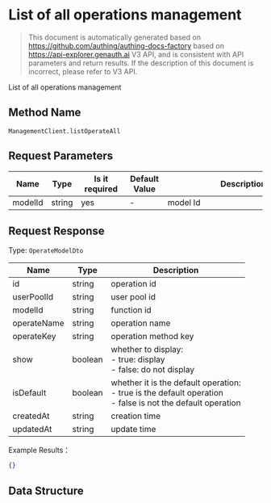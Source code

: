 # List of all operations management

<!--
Warning⚠️:
Do not modify this document directly,
https://github.com/Authing/authing-docs-factory
Use this project to generate
-->

<LastUpdated />

> This document is automatically generated based on https://github.com/authing/authing-docs-factory based on https://api-explorer.genauth.ai V3 API, and is consistent with API parameters and return results. If the description of this document is incorrect, please refer to V3 API.

List of all operations management

## Method Name

`ManagementClient.listOperateAll`

## Request Parameters

| Name    | Type   | <div style="width:80px">Is it required</div> | <div style="width:60px">Default Value</div> | <div style="width:300px">Description</div> | <div style="width:200px">Example Value</div> |
| ------- | ------ | -------------------------------------------- | ------------------------------------------- | ------------------------------------------ | -------------------------------------------- |
| modelId | string | yes                                          | -                                           | model Id                                   |                                              |

## Request Response

Type: `OperateModelDto`

| Name        | Type    | Description                                                                                                           |
| ----------- | ------- | --------------------------------------------------------------------------------------------------------------------- |
| id          | string  | operation id                                                                                                          |
| userPoolId  | string  | user pool id                                                                                                          |
| modelId     | string  | function id                                                                                                           |
| operateName | string  | operation name                                                                                                        |
| operateKey  | string  | operation method key                                                                                                  |
| show        | boolean | whether to display:<br> - true: display<br> - false: do not display<br>                                               |
| isDefault   | boolean | whether it is the default operation:<br> - true is the default operation<br> - false is not the default operation<br> |
| createdAt   | string  | creation time                                                                                                         |
| updatedAt   | string  | update time                                                                                                           |

Example Results：

```json
{}
```

## Data Structure
